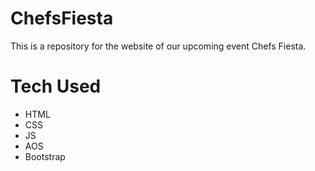 # ChefsFiesta
This is a repository for the website of our upcoming event Chefs Fiesta.

# Tech Used

* HTML
* CSS
* JS
* AOS 
* Bootstrap
